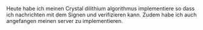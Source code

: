 Heute habe ich meinen Crystal dilithium algorithmus implementiere so dass ich nachrichten mit dem Signen und verifizieren kann. Zudem habe ich auch angefangen meinen server zu implementieren. 